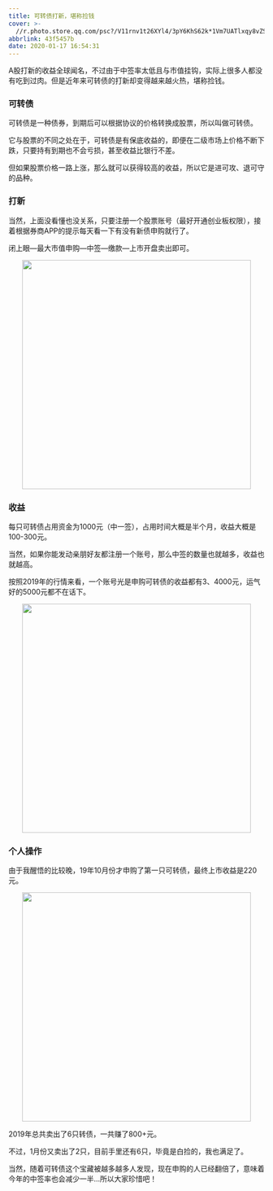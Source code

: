 ```yaml
---
title: 可转债打新，堪称捡钱
cover: >-
  //r.photo.store.qq.com/psc?/V11rnv1t26XYl4/3pY6KhS62k*1Vm7UATlxqy8vZSusYXSOG98PYJSxhu3qap8d5.Jmbr0zYsHqMgytjjsEnW*VFZx7j75N0Vxh*0zp4Mr4.WhFlXeoQgg2xcY!/anull&bo=sAQQArAEEAIRCT4!&rf=photolist&t=5/r/_yake_qzoneimgout.png
abbrlink: 43f5457b
date: 2020-01-17 16:54:31
---
```

A股打新的收益全球闻名，不过由于中签率太低且与市值挂钩，实际上很多人都没有吃到过肉。但是近年来可转债的打新却变得越来越火热，堪称捡钱。

<!--more-->

### 可转债

可转债是一种债券，到期后可以根据协议的价格转换成股票，所以叫做可转债。

它与股票的不同之处在于，可转债是有保底收益的，即便在二级市场上价格不断下跌，只要持有到期也不会亏损，甚至收益比银行不差。

但如果股票价格一路上涨，那么就可以获得较高的收益，所以它是进可攻、退可守的品种。

### 打新

当然，上面没看懂也没关系，只要注册一个股票账号（最好开通创业板权限），接着根据券商APP的提示每天看一下有没有新债申购就行了。

闭上眼—最大市值申购—中签—缴款—上市开盘卖出即可。

<div align=center><img width="450px" src="//r.photo.store.qq.com/psc?/V11rnv1t2fVV1f/3pY6KhS62k*1Vm7UATlxq.yxomnEVY9aNWn2un2mNA5P0dyDPTt..dgMJDLbuDLNdLpJAqzVdMwmSAYg8Tli1gw6deV0UXzl56mqNKwC0Sw!/anull&bo=OAQPBDgEDwQRCT4!&rf=photolist&t=5/r/_yake_qzoneimgout.png"></div>

### 收益

每只可转债占用资金为1000元（中一签），占用时间大概是半个月，收益大概是100-300元。

当然，如果你能发动亲朋好友都注册一个账号，那么中签的数量也就越多，收益也就越高。

按照2019年的行情来看，一个账号光是申购可转债的收益都有3、4000元，运气好的5000元都不在话下。

<div align=center><img width="450px" src="//r.photo.store.qq.com/psc?/V11rnv1t2fVV1f/3pY6KhS62k*1Vm7UATlxq2I41jyRtO2MOonot*vl30EWD1EJc6V9Hruma7S0oXWnxn8Nz3xT.Y*Agi9xUxsSHh6cK2PEz9FaM5RboL1ylQI!/anull&bo=OATUBzgE1AcRCT4!&rf=photolist&t=5/r/_yake_qzoneimgout.png"></div>

### 个人操作

由于我醒悟的比较晚，19年10月份才申购了第一只可转债，最终上市收益是220元。

<div align=center><img width="450px" src="//r.photo.store.qq.com/psc?/V11rnv1t2fVV1f/3pY6KhS62k*1Vm7UATlxq.fky*hi7WftU8ompAPTYxw5TkYTiuA2HTLEJtGKjla58htnDrIr0PN97C5xPuOxUESJbVU505GlvmkKTdhywaI!/anull&bo=OARGATgERgERCT4!&rf=photolist&t=5/r/_yake_qzoneimgout.png"></div>

2019年总共卖出了6只转债，一共赚了800+元。

不过，1月份又卖出了2只，目前手里还有6只，毕竟是白捡的，我也满足了。

当然，随着可转债这个宝藏被越多越多人发现，现在申购的人已经翻倍了，意味着今年的中签率也会减少一半...所以大家珍惜吧！